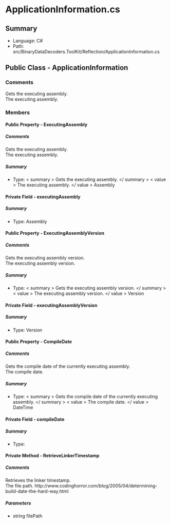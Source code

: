 ﻿# ApplicationInformation.cs

## Summary

* Language: C#
* Path: src/BinaryDataDecoders.ToolKit/Reflection/ApplicationInformation.cs

## Public Class - ApplicationInformation

### Comments

 <summary>
 Gets the executing assembly.
 </summary>
 <value>The executing assembly.</value>

### Members

#### Public Property - ExecutingAssembly

##### Comments

 <summary>
 Gets the executing assembly.
 </summary>
 <value>The executing assembly.</value>

##### Summary

 * Type:   < summary > 
  Gets the executing assembly. 
   </ summary > 
   < value > The executing assembly. </ value > 
  Assembly 

#### Private Field - executingAssembly

##### Summary

 * Type: Assembly 

#### Public Property - ExecutingAssemblyVersion

##### Comments

 <summary>
 Gets the executing assembly version.
 </summary>
 <value>The executing assembly version.</value>

##### Summary

 * Type:   < summary > 
  Gets the executing assembly version. 
   </ summary > 
   < value > The executing assembly version. </ value > 
  Version 

#### Private Field - executingAssemblyVersion

##### Summary

 * Type: Version 

#### Public Property - CompileDate

##### Comments

 <summary>
 Gets the compile date of the currently executing assembly.
 </summary>
 <value>The compile date.</value>

##### Summary

 * Type:   < summary > 
  Gets the compile date of the currently executing assembly. 
   </ summary > 
   < value > The compile date. </ value > 
  DateTime 

#### Private Field - compileDate

##### Summary

 * Type: 

#### Private Method - RetrieveLinkerTimestamp

##### Comments

 <summary>
 Retrieves the linker timestamp.
 </summary>
 <paramname="filePath">The file path.</param>
 <returns></returns>
 <remarks>http://www.codinghorror.com/blog/2005/04/determining-build-date-the-hard-way.html</remarks>

#####  Parameters

 - string filePath 

